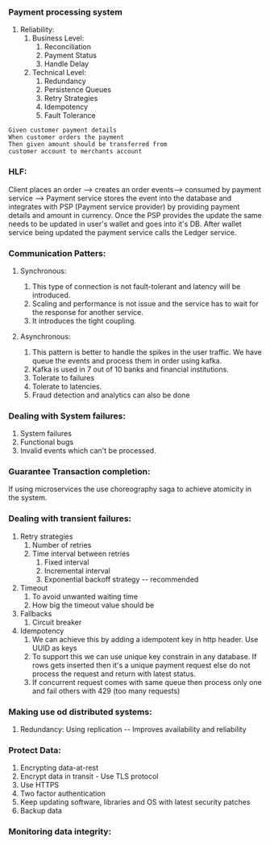 ### Payment processing system

1) Reliability:
    1) Business Level:
        1) Reconciliation
        2) Payment Status
        3) Handle Delay
    2) Technical Level:
        1) Redundancy
        2) Persistence Queues
        3) Retry Strategies
        4) Idempotency
        5) Fault Tolerance

```gherkin
Given customer payment details
When customer orders the payment
Then given amount should be transferred from
customer account to merchants account
```

### HLF:

Client places an order --> creates an order events-->
consumed by payment service --> Payment service
stores the event into the database and integrates
with PSP (Payment service provider) by providing
payment details and amount in currency. Once the PSP
provides the update the same needs to be updated in
user's wallet and goes into it's DB. After wallet
service being updated the payment service calls the
Ledger service.

### Communication Patters:

1) Synchronous:
    1) This type of connection is not fault-tolerant and latency will be introduced.
    2) Scaling and performance is not issue and the
       service has to wait for the response for another service.
    3) It introduces the tight coupling.

2) Asynchronous:
   1) This pattern is better to handle the spikes in the user traffic. We have queue the events and process them in order using kafka.
   2) Kafka is used in 7 out of 10 banks and financial institutions. 
   3) Tolerate to failures
   4) Tolerate to latencies.
   5) Fraud detection and analytics can also be done

### Dealing with System failures:
1) System failures
2) Functional bugs
3) Invalid events which can't be processed.

### Guarantee Transaction completion:
If using microservices the use choreography saga to
achieve atomicity in the system.

### Dealing with transient failures:
1) Retry strategies
   1) Number of retries
   2) Time interval between retries 
      1) Fixed interval
      2) Incremental interval
      3) Exponential backoff strategy -- recommended
2) Timeout
   1) To avoid unwanted waiting time
   2) How big the timeout value should be
3) Fallbacks
   1) Circuit breaker
4) Idempotency 
   1) We can achieve this by adding a idempotent key in http header. Use UUID as keys
   2) To support this we can use unique key constrain in any database. If rows gets inserted then it's a unique payment request else do not process the request and return with latest status. 
   3) If concurrent request comes with same queue then process only one and fail others with 429 (too many requests)
   
### Making use od distributed systems:
1) Redundancy: Using replication -- Improves availability and reliability
### Protect Data:
1) Encrypting data-at-rest
2) Encrypt data in transit - Use TLS protocol 
3) Use HTTPS
4) Two factor authentication
5) Keep updating software, libraries and OS with latest security patches
6) Backup data

### Monitoring data integrity:

